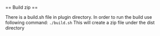 == Build zip ==

There is a build.sh file in plugin directory. In order to run the build use following command:
`./build.sh`
This will create a zip file under the dist directory